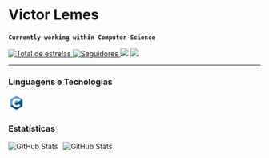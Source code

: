  # Victor Lemes 

**`Currently working within Computer Science`**
   
   <p align="left">
    <a href="https://github.com/2bdeceased/2bdeceased/stargazerss">
        <img 
            alt="Total de estrelas" 
            title="Total de estrelas GitHub" 
            src="https://custom-icon-badges.demolab.com/github/stars/2bdeceased?color=55960c&style=for-the-badge&labelColor=488207&logo=star&label=estrelas"
        />
    </a>
    <a href="https://https://github.com/2bdeceased?tab=followers?tab=followers">
        <img 
            alt="Seguidores" 
            title="Me siga no GitHub" 
            src="https://custom-icon-badges.demolab.com/github/followers/2bdeceased?color=236ad3&labelColor=1155ba&style=for-the-badge&logo=github&label=Seguidores&logoColor=white"
        />
    </a>
    <a href="https://instagram.com/vitulemes" target="_blank"><img src="https://img.shields.io/badge/-Instagram-%23E4405F?style=for-the-badge&logo=instagram&logoColor=white" target="_blank"></a>
    <a href="https://www.linkedin.com/in/victor-lemes-pires-273a672a8/" target="_blank"><img src="https://img.shields.io/badge/-LinkedIn-%230077B5?style=for-the-badge&logo=linkedin&logoColor=white" target="_blank"></a>  
</p>

---

### Linguagens e Tecnologias

<img 
    align="left" 
    alt="C"
    title="C" 
    width="32px" 
    style="padding-right: 10px;" 
    src="https://raw.githubusercontent.com/github/explore/f3e22f0dca2be955676bc70d6214b95b13354ee8/topics/c/c.png" 
/>
<br/>
<br/>

### Estatísticas

<p>
  <img 
    align="left" 
    alt="GitHub Stats" 
    height="200" 
    style="padding-right: 10px;" 
    src="https://github-readme-stats.vercel.app/api?username=2bdeceased&show_icons=true&theme=tokyonight&include_all_commits=true&locale=pt-br" 
  />

<img 
      align="left" 
      alt="GitHub Stats" 
      height="200" 
      src="https://github-readme-stats.vercel.app/api/top-langs/?username=2bdeceased&theme=tokyonight&layout=compact&custom_title=Tecnologias&langs_count=9" 
  />

</p>
